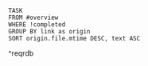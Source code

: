 
```dataview
TASK
FROM #overview 
WHERE !completed
GROUP BY link as origin
SORT origin.file.mtime DESC, text ASC
```
^reqrdb


